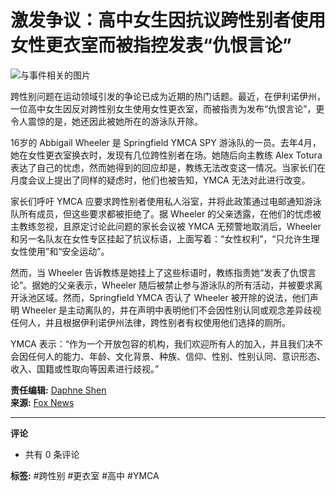 # 激发争议：高中女生因抗议跨性别者使用女性更衣室而被指控发表“仇恨言论”

![与事件相关的图片](https://s3.guruin.com/db/photos/1111956/url/Screen_Shot_2023-07-10_at_2.17.01_PM.png)

跨性别问题在运动领域引发的争论已成为近期的热门话题。最近，在伊利诺伊州，一位高中女生因反对跨性别女生使用女性更衣室，而被指责为发布“仇恨言论”，更令人震惊的是，她还因此被她所在的游泳队开除。

16岁的 Abbigail Wheeler 是 Springfield YMCA SPY 游泳队的一员。去年4月，她在女性更衣室换衣时，发现有几位跨性别者在场。她随后向主教练 Alex Totura 表达了自己的忧虑，然而她得到的回应却是，教练无法改变这一情况。当家长们在月度会议上提出了同样的疑虑时，他们也被告知，YMCA 无法对此进行改变。

家长们呼吁 YMCA 应要求跨性别者使用私人浴室，并将此政策通过电邮通知游泳队所有成员，但这些要求都被拒绝了。据 Wheeler 的父亲透露，在他们的忧虑被主教练忽视，且原定讨论此问题的家长会议被 YMCA 无预警地取消后，Wheeler 和另一名队友在女性专区挂起了抗议标语，上面写着：“女性权利”，“只允许生理女性使用”和“安全运动”。

然而，当 Wheeler 告诉教练是她挂上了这些标语时，教练指责她“发表了仇恨言论”。据她的父亲表示，Wheeler 随后被禁止参与游泳队的所有活动，并被要求离开泳池区域。然而，Springfield YMCA 否认了 Wheeler 被开除的说法，他们声明 Wheeler 是主动离队的，并在声明中表明他们不会因性别认同或观念差异歧视任何人，并且根据伊利诺伊州法律，跨性别者有权使用他们选择的厕所。

YMCA 表示：“作为一个开放包容的机构，我们欢迎所有人的加入，并且我们决不会因任何人的能力、年龄、文化背景、种族、信仰、性别、性别认同、意识形态、收入、国籍或性取向等因素进行歧视。”

**责任编辑:** [Daphne Shen](mailto:daphne@guruin.com)  
**来源:** [Fox News](https://www.foxnews.com/media/teen-girl-accused-hate-speech-protesting-transgenders-ymca-locker-room-report)

---

**评论**  
- 共有 0 条评论

**标签:**  #跨性别 #更衣室 #高中 #YMCA